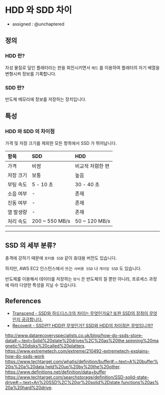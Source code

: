 # HDD 와 SDD 차이

- assigned : @unchaptered

## 정의

### HDD 란?

자성 물질로 덮인 플래터라는 판을 회전시키면서 `헤드` 를 이용하여 플래터의 자기 배열을 변형시켜 정보를 기록합니다.

### SDD 란?

반도체 메모리에 정보를 저장하는 장치입니다.

## 특성

### HDD 와 SDD 의 차이점

가격 및 저장 크기를 제외한 모든 항목에서 SSD 가 뛰어납니다.

| 항목 | SDD | HDD |
| :--- | :-- | :-- |
| 가격 | 비쌈 | 비교적 저렴한 편 |
| 저장 크기 | 보통 | 높음 |
| 부팅 속도 | 5 - 10 초 | 30 - 40 초 |
| 소음 여부 | - | 존재 |
| 진동 여부 | - | 존재 |
| 열 발생량 | - | 존재 |
| 처리 속도 | 200 ~ 550 MB/s | 50 ~ 120 MB/s |

<hr>

## SSD 의 세부 분류?

충격에 강하기 때문에 `포터블 SSD` 같이 휴대용 버전도 있습니다.

하지만, AWS EC2 인스턴스에서 쓰는 `서버용 SSD` 나 `게이밍 SSD` 도 있습니다.

반도체를 이용해서 데이터를 저장하는 `방식` 은 반도체의 질 뿐만 아니라, 프로세스 과정에 따라 다양한 특성을 지닐 수 있습니다.



## References

- [Transcend - SSD와 하드디스크의 차이는 무엇인가요? 또한 SSD의 장점이 무엇인지 궁금합니다.](https://kr.transcend-info.com/Support/FAQ-462#:~:text=SSD%EC%99%80%20%ED%95%98%EB%93%9C%EB%94%94%EC%8A%A4%ED%81%AC%EC%9D%98%20%EA%B0%80%EC%9E%A5%20%ED%81%B0%20%EC%B0%A8%EC%9D%B4%EB%8A%94%20%EC%A0%80%EC%9E%A5,%EC%88%98%20%EC%9E%88%EB%8A%94%20%EB%B6%80%ED%92%88%EC%9D%B4%20%EC%97%86%EC%8A%B5%EB%8B%88%EB%8B%A4.)
- [Recoverit - SSD란? HDD란 무엇인가? SSD와 HDD의 차이점은 무엇입니까?](https://recoverit.wondershare.kr/hardrive-recovery/ssd-hdd-whats-the-different.html?gclid=Cj0KCQjwidSWBhDdARIsAIoTVb2O8WjULa07_skqVAECecGLbql41gDumtPdTbPq1Qs2KryWTOjHeIMaAiWJEALw_wcB)

http://www.datarecoveryspecialists.co.uk/blog/how-do-ssds-store-data#:~:text=Solid%20state%20drives%2C%20as%20the,spinning%20magnetic%20disks%20called%20platters.
https://www.extremetech.com/extreme/210492-extremetech-explains-how-do-ssds-work
https://www.techtarget.com/whatis/definition/buffer#:~:text=A%20buffer%20is%20a%20data,held%20up%20by%20the%20other.
https://www.definitions.net/definition/data+buffer
https://www.techtarget.com/searchstorage/definition/SSD-solid-state-drive#:~:text=An%20SSD%2C%20or%20solid%2Dstate,functions%20as%20a%20hard%20drive.
